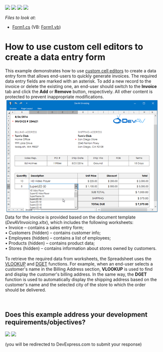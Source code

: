 <!-- default badges list -->
![](https://img.shields.io/endpoint?url=https://codecentral.devexpress.com/api/v1/VersionRange/128613964/16.1.5%2B)
[![](https://img.shields.io/badge/Open_in_DevExpress_Support_Center-FF7200?style=flat-square&logo=DevExpress&logoColor=white)](https://supportcenter.devexpress.com/ticket/details/T419595)
[![](https://img.shields.io/badge/📖_How_to_use_DevExpress_Examples-e9f6fc?style=flat-square)](https://docs.devexpress.com/GeneralInformation/403183)
[![](https://img.shields.io/badge/💬_Leave_Feedback-feecdd?style=flat-square)](#does-this-example-address-your-development-requirementsobjectives)
<!-- default badges end -->
<!-- default file list -->
*Files to look at*:

* [Form1.cs](./CS/DevAVInvoicing/Form1.cs) (VB: [Form1.vb](./VB/DevAVInvoicing/Form1.vb))
<!-- default file list end -->
# How to use custom cell editors to create a data entry form


This example demonstrates how to use <a href="https://documentation.devexpress.com/#WindowsForms/CustomDocument18170">custom cell editors</a> to create a data entry form that allows end-users to quickly generate invoices. The required data entry fields are marked with an asterisk. To add a new record to the invoice or delete the existing one, an end-user should switch to the <strong>Invoice</strong> tab and click the <strong>Add</strong> or <strong>Remove</strong> button, respectively. All other content is protected to prevent inappropriate modifications.<br><img src="https://raw.githubusercontent.com/DevExpress-Examples/how-to-use-custom-cell-editors-to-create-a-data-entry-form-t419595/16.1.5+/media/69f65ea6-6b87-11e6-80bf-00155d62480c.png"><br>Data for the invoice is provided based on the document template (<em>DevAVInvoicing.xltx</em>), which includes the following worksheets:<br>• Invoice – contains a sales entry form;<br>• Customers (hidden) – contains customer info;<br>• Employees (hidden) – contains a list of employees;<br>• Products (hidden) – contains product data;<br>• Stores (hidden) – contains information about stores owned by customers.<br><br>To retrieve the required data from worksheets, the Spreadsheet uses the <a href="https://support.office.com/en-us/article/VLOOKUP-function-0bbc8083-26fe-4963-8ab8-93a18ad188a1">VLOOKUP</a> and <a href="https://support.office.com/en-us/article/DGET-function-455568bf-4eef-45f7-90f0-ec250d00892e">DGET</a> functions. For example, when an end-user selects a customer's name in the Billing Address section, <strong>VLOOKUP</strong> is used to find and display the customer's billing address. In the same way, the <strong>DGET</strong> function is used to automatically display the shipping address based on the customer's name and the selected city of the store to which the order should be delivered.

<br/>


<!-- feedback -->
## Does this example address your development requirements/objectives?

[<img src="https://www.devexpress.com/support/examples/i/yes-button.svg"/>](https://www.devexpress.com/support/examples/survey.xml?utm_source=github&utm_campaign=winforms-spreadsheet-use-custom-cell-editors&~~~was_helpful=yes) [<img src="https://www.devexpress.com/support/examples/i/no-button.svg"/>](https://www.devexpress.com/support/examples/survey.xml?utm_source=github&utm_campaign=winforms-spreadsheet-use-custom-cell-editors&~~~was_helpful=no)

(you will be redirected to DevExpress.com to submit your response)
<!-- feedback end -->
